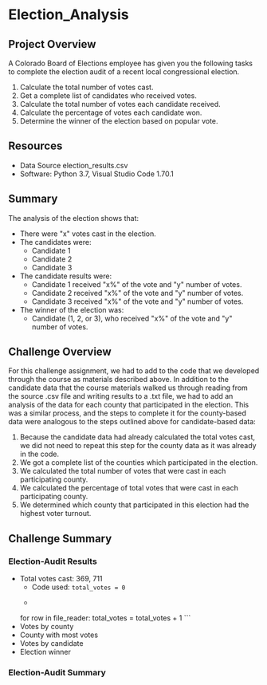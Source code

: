 # Election_Analysis

## Project Overview
A Colorado Board of Elections employee has given you the following tasks to complete the election audit of a recent local congressional election.

1. Calculate the total number of votes cast.
2. Get a complete list of candidates who received votes.
3. Calculate the total number of votes each candidate received.
4. Calculate the percentage of votes each candidate won.
5. Determine the winner of the election based on popular vote.

## Resources
- Data Source election_results.csv
- Software: Python 3.7, Visual Studio Code 1.70.1

## Summary
The analysis of the election shows that:
- There were "x" votes cast in the election.
- The candidates were:
    - Candidate 1
    - Candidate 2
    - Candidate 3
- The candidate results were:
    - Candidate 1 received "x%" of the vote and "y" number of votes.
    - Candidate 2 received "x%" of the vote and "y" number of votes.
    - Candidate 3 received "x%" of the vote and "y" number of votes.
- The winner of the election was:
    - Candidate (1, 2, or 3), who received "x%" of the vote and "y" number of votes.

## Challenge Overview

For this challenge assignment, we had to add to the code that we developed through the course as materials described above. In addition to the candidate data that the course materials walked us through reading from the source .csv file and writing results to a .txt file, we had to add an analysis of the data for each county that participated in the election. This was a similar process, and the steps to complete it for the county-based data were analogous to the steps outlined above for candidate-based data:

1. Because the candidate data had already calculated the total votes cast, we did not need to repeat this step for the county data as it was already in the code.
2. We got a complete list of the counties which participated in the election.
3. We calculated the total number of votes that were cast in each participating county.
4. We calculated the percentage of total votes that were cast in each participating county.
5. We determined which county that participated in this election had the highest voter turnout.

## Challenge Summary
### Election-Audit Results

- Total votes cast: 369, 711
    - Code used: `total_votes = 0`
    - ```
    for row in file_reader:
        total_votes = total_votes + 1
        ```
- Votes by county
- County with most votes
- Votes by candidate
- Election winner

### Election-Audit Summary
